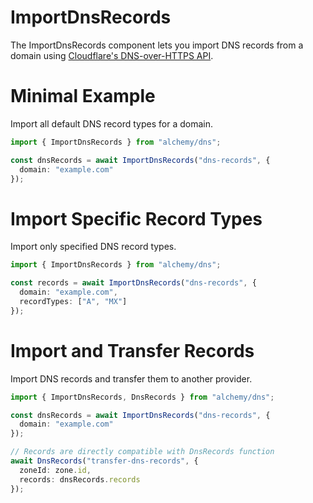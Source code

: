 # ImportDnsRecords

The ImportDnsRecords component lets you import DNS records from a domain using [Cloudflare's DNS-over-HTTPS API](https://developers.cloudflare.com/1.1.1.1/encryption/dns-over-https/).

# Minimal Example

Import all default DNS record types for a domain.

```ts
import { ImportDnsRecords } from "alchemy/dns";

const dnsRecords = await ImportDnsRecords("dns-records", {
  domain: "example.com"
});
```

# Import Specific Record Types

Import only specified DNS record types.

```ts
import { ImportDnsRecords } from "alchemy/dns";

const records = await ImportDnsRecords("dns-records", {
  domain: "example.com",
  recordTypes: ["A", "MX"]
});
```

# Import and Transfer Records

Import DNS records and transfer them to another provider.

```ts
import { ImportDnsRecords, DnsRecords } from "alchemy/dns";

const dnsRecords = await ImportDnsRecords("dns-records", {
  domain: "example.com"
});

// Records are directly compatible with DnsRecords function
await DnsRecords("transfer-dns-records", {
  zoneId: zone.id,
  records: dnsRecords.records
});
```